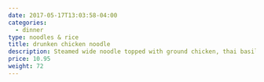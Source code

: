 ```yaml
---
date: 2017-05-17T13:03:58-04:00
categories:
  - dinner
type: noodles & rice
title: drunken chicken noodle
description: Steamed wide noodle topped with ground chicken, thai basil, green & red pepper in chili sauce.
price: 10.95
weight: 72
---
```

